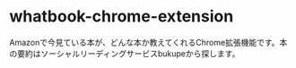 whatbook-chrome-extension
=========================

Amazonで今見ている本が、どんな本か教えてくれるChrome拡張機能です。本の要約はソーシャルリーディングサービスbukupeから探します。
